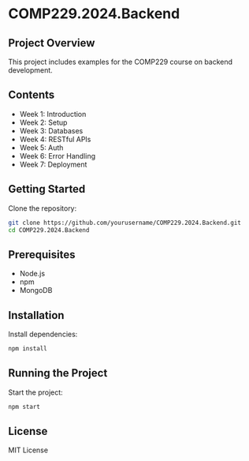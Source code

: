 # COMP229.2024.Backend

## Project Overview

This project includes examples for the COMP229 course on backend development.

## Contents

- Week 1: Introduction
- Week 2: Setup
- Week 3: Databases
- Week 4: RESTful APIs
- Week 5: Auth
- Week 6: Error Handling
- Week 7: Deployment

## Getting Started

Clone the repository:

```bash
git clone https://github.com/yourusername/COMP229.2024.Backend.git
cd COMP229.2024.Backend
```

## Prerequisites

- Node.js
- npm
- MongoDB

## Installation

Install dependencies:

```bash
npm install
```

## Running the Project

Start the project:

```bash
npm start
```

## License

MIT License


